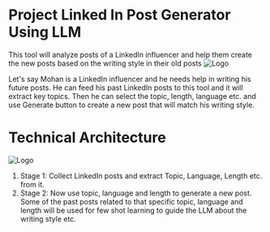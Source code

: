 # Project Linked In Post Generator Using LLM
This tool will analyze posts of a LinkedIn influencer and help them create the new posts based on the writing style in their old posts
![Logo](https://raw.githubusercontent.com/codebasics/project-genai-post-generator/refs/heads/main/resources/tool.jpg)


Let's say Mohan is a LinkedIn influencer and he needs help in writing his future posts. He can feed his past LinkedIn posts to this tool and it will extract key topics. Then he can select the topic, length, language etc. and use Generate button to create a new post that will match his writing style.
# Technical Architecture
![Logo](https://github.com/codebasics/project-genai-post-generator/blob/main/resources/architecture.jpg?raw=true)

1. Stage 1: Collect LinkedIn posts and extract Topic, Language, Length etc. from it.
2. Stage 2: Now use topic, language and length to generate a new post. Some of the past posts related to that specific topic, language and length will be used for few shot learning to guide the LLM about the writing style etc.

